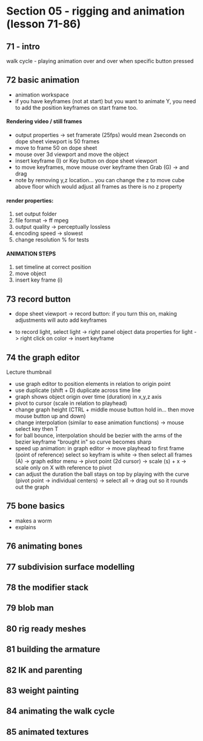 # Section 05 - rigging and animation (lesson 71-86)

## 71 - intro
walk cycle - playing animation over and over when specific button pressed

## 72 basic animation
- animation workspace
- if you have keyframes (not at start) but you want to animate Y, you need to add the position keyframes on start frame too.

#### Rendering video / still frames
- output properties -> set framerate (25fps) would mean 2seconds on dope sheet viewport is 50 frames
- move to frame 50 on dope sheet
- mouse over 3d viewport and move the object
- insert keyframe (I) or Key button on dope sheet viewport
- to move keyframes, move mouse over keyframe then Grab (G) -> and drag 
- note by removing y,z location... you can change the z to move cube above floor which would adjust all frames as there is no z property

#### render properties:
1. set output folder
2. file format -> ff mpeg
3. output quality -> perceptually lossless
4. encoding speed -> slowest
5. change resolution % for tests

#### ANIMATION STEPS 
1. set timeline at correct position
2. move object
3. insert key frame (i)

## 73 record button
- dope sheet viewport -> record button: if you turn this on, making adjustments will auto add keyframes

- to record light, select light -> right panel object data properties for light -> right click on color -> insert keyframe

## 74 the graph editor
Lecture thumbnail

- use graph editor to position elements in relation to origin point
- use duplicate (shift + D) duplicate across time line  
- graph shows object origin over time (duration) in x,y,z axis 
- pivot to cursor (scale in relation to playhead)
- change graph height (CTRL + middle mouse button hold in... then move mouse button up and down)
- change interpolation (similar to ease animation functions) -> mouse select key then T
- for ball bounce, interpolation should be bezier with the arms of the bezier keyframe "brought in" so curve becomes sharp
- speed up animation: in graph editor -> move playhead to first frame (point of reference) select so keyfram is white -> then select all frames (A) -> graph editor menu -> pivot point (2d cursor) -> scale (s) + x -> scale only on X with reference to pivot 
- can adjust the duration the ball stays on top by playing with the curve (pivot point -> individual centers) -> select all -> drag out so it rounds out the graph

## 75 bone basics
- makes a worm
- explains 

## 76 animating bones
## 77 subdivision surface modelling
## 78 the modifier stack
## 79 blob man
## 80 rig ready meshes
## 81 building the armature
## 82 IK and parenting
## 83 weight painting
## 84 animating the walk cycle
## 85 animated textures
